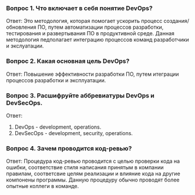 ### Вопрос 1. Что включает в себя понятие DevOps?
Ответ: Это методология, которая помогает ускорить процесс создания/обновления ПО, путем автоматизации процессов разработки, тестирования и развертывания ПО в продуктивной среде. Данная методология педполагает интеграцию процессов команд разработчики и экслуатации.

### Вопрос 2. Какая основная цель DevOps?
Ответ: Повышение эффективности разработки ПО, путем итеграции процессов разработки и эксплуатации.

### Вопрос 3. Расшифруйте аббревиатуры DevOps и DevSecOps.
Ответ:
1. DevOps - development, operations.
2. DevSecOps - development, security, operations.

### Вопрос 4. Зачем проводится код-ревью?
Ответ: Процедура код-ревью проводится с целью проверки кода на ошибки, соответствие стиля написания принятым в компании правилам, соответсвие целям реализации и влияние кода на другие компонены программы. Данную процедуру обычно проводят более опытные коллеги в команде.
